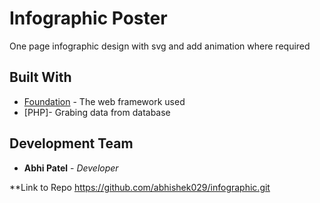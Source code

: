 # Infographic Poster

One page infographic design with svg and add animation where required

## Built With

* [Foundation](https://foundation.zurb.com/) - The web framework used
* [PHP]- Grabing data from database


## Development Team

* **Abhi Patel** - *Developer* 



**Link to Repo 
https://github.com/abhishek029/infographic.git
